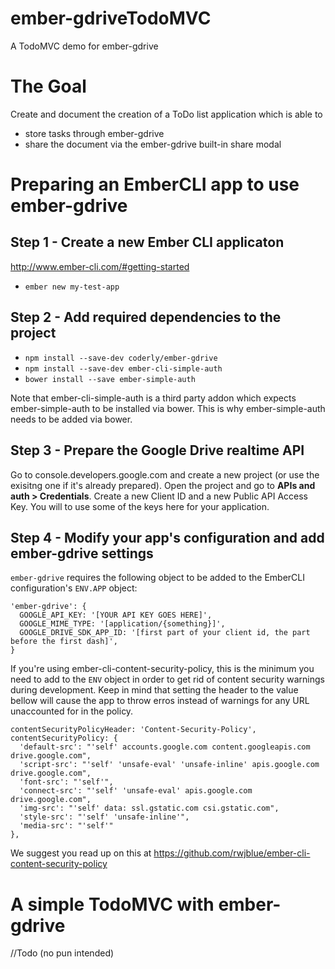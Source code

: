 ember-gdriveTodoMVC
===================

A TodoMVC demo for ember-gdrive

# The Goal

Create and document the creation of a ToDo list application which is able to 

* store tasks through ember-gdrive
* share the document via the ember-gdrive built-in share modal

# Preparing an EmberCLI app to use ember-gdrive

## Step 1 - Create a new Ember CLI applicaton
http://www.ember-cli.com/#getting-started
* `ember new my-test-app`

## Step 2 - Add required dependencies to the project
* `npm install --save-dev coderly/ember-gdrive`
* `npm install --save-dev ember-cli-simple-auth`
* `bower install --save ember-simple-auth`

Note that ember-cli-simple-auth is a third party addon which expects ember-simple-auth to be installed via bower. This is why ember-simple-auth needs to be added via bower.

## Step 3 - Prepare the Google Drive realtime API

Go to console.developers.google.com and create a new project (or use the exisitng one if it's already prepared). Open the project and go to **APIs and auth > Credentials**. Create a new Client ID and a new Public API Access Key. You will to use some of the keys here for your application.

## Step 4 - Modify your app's configuration and add ember-gdrive settings
`ember-gdrive` requires the following object to be added to the EmberCLI configuration's `ENV.APP` object:
```
'ember-gdrive': {
  GOOGLE_API_KEY: '[YOUR API KEY GOES HERE]',
  GOOGLE_MIME_TYPE: '[application/{something}]',
  GOOGLE_DRIVE_SDK_APP_ID: '[first part of your client id, the part before the first dash]',
}
```

If you're using ember-cli-content-security-policy, this is the minimum you need to add to the `ENV` object in order to get rid of content security warnings during development.
Keep in mind that setting the header to the value bellow will cause the app to throw erros instead of warnings for any URL unaccounted for in the policy.
```
contentSecurityPolicyHeader: 'Content-Security-Policy',
contentSecurityPolicy: {
  'default-src': "'self' accounts.google.com content.googleapis.com drive.google.com",
  'script-src': "'self' 'unsafe-eval' 'unsafe-inline' apis.google.com drive.google.com",
  'font-src': "'self'",
  'connect-src': "'self' 'unsafe-eval' apis.google.com drive.google.com",
  'img-src': "'self' data: ssl.gstatic.com csi.gstatic.com",
  'style-src': "'self' 'unsafe-inline'",
  'media-src': "'self'"
},
```

We suggest you read up on this at https://github.com/rwjblue/ember-cli-content-security-policy


# A simple TodoMVC with ember-gdrive

//Todo (no pun intended)